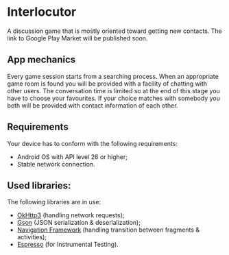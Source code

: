 # Interlocutor
A discussion game that is mostly oriented toward getting new contacts. The link to Google Play Market will be published soon.
## App mechanics
Every game session starts from a searching process. When an appropriate game room is found you will be provided with a facility of chatting with other users. The conversation time is limited so at the end of this stage you have to choose your favourites. If your choice matches with somebody you both will be provided with contact information of each other.
## Requirements
Your device has to conform with the following requirements:
- Android OS with API level 26 or higher;
- Stable network connection.
## Used libraries:
The following libraries are in use:
- [OkHttp3](https://github.com/square/okhttp) (handling network requests);
- [Gson](https://github.com/google/gson) (JSON serialization & deserialization);
- [Navigation Framework](https://developer.android.com/reference/androidx/navigation/package-summary) (handling transition between fragments & activities);
- [Espresso](https://developer.android.com/training/testing/espresso) (for Instrumental Testing).
